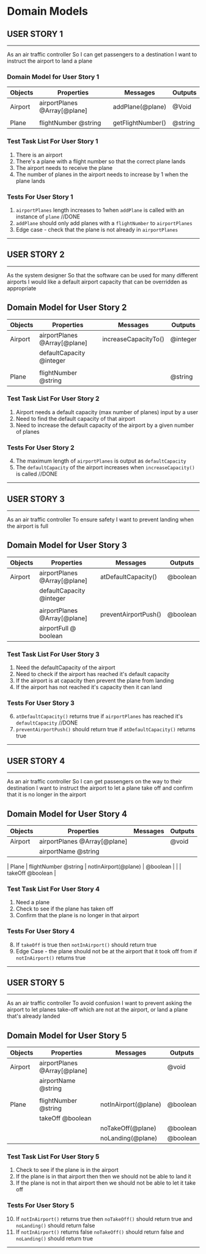 # Domain Models

## USER STORY 1
---------------
As an air traffic controller
So I can get passengers to a destination
I want to instruct the airport to land a plane

### Domain Model for User Story 1
| Objects    | Properties                   | Messages             | Outputs    |
| -------    | -------------------------    | -----------------    | -------    |
| Airport    | airportPlanes @Array[@plane] | addPlane(@plane)     | @Void      |
|            |                              |                      |            |
| Plane      | flightNumber @string         | getFlightNumber()    | @string    | 

### Test Task List For User Story 1
1. There is an airport
2. There's a plane with a flight number so that the correct plane lands
3. The airport needs to receive the plane
4. The number of planes in the airport needs to increase by 1 when the plane lands

### Tests For User Story 1
1. `airportPlanes` length increases to 1when `addPlane` is called with an instance of `plane` //DONE
2. `addPlane` should only add planes with a `flightNumber` to `airportPlanes`
3. Edge case - check that the plane is not already in `airportPlanes`

---------------


## USER STORY 2
---------------
As the system designer
So that the software can be used for many different airports
I would like a default airport capacity that can be overridden as appropriate

## Domain Model for User Story 2
| Objects     | Properties                   | Messages                 | Outputs    |
| -------     | -------------------------    | -----------------        | -------    |
| Airport     | airportPlanes @Array[@plane] | increaseCapacityTo()     | @integer   |
|             | defaultCapacity @integer     |                          |            |
|             |                              |                          |            |
| Plane       | flightNumber @string         |                          | @string    | 

### Test Task List For User Story 2
1. Airport needs a default capacity (max number of planes) input by a user
2. Need to find the default capacity of that airport
3. Need to increase the default capacity of the airport by a given number of planes

### Tests For User Story 2
4. The maximum length of `airportPlanes` is output as `defaultCapacity`
5. The `defaultCapacity` of the airport increases when `increaseCapacity()` is called //DONE
---------------


## USER STORY 3
---------------
As an air traffic controller
To ensure safety
I want to prevent landing when the airport is full

## Domain Model for User Story 3
| Objects     | Properties                   | Messages                 | Outputs    |
| -------     | -------------------------    | -----------------        | -------    |
| Airport     | airportPlanes @Array[@plane] | atDefaultCapacity()      | @boolean   |
|             | defaultCapacity @integer     |                          |            |
|             |                              |                          |            |
|             | airportPlanes @Array[@plane] | preventAirportPush()     | @boolean   | 
|             | airportFull @ boolean        |                          |            |

### Test Task List For User Story 3
1. Need the defaultCapacity of the airport
2. Need to check if the airport has reached it's default capacity
3. If the airport is at capacity then prevent the plane from landing
4. If the airport has not reached it's capacity then it can land

### Tests For User Story 3
6. `atDefaultCapacity()` returns true if `airportPlanes` has reached it's `defaultCapacity` //DONE
7. `preventAirportPush()` should return true if `atDefaultCapacity()` returns true
---------------


## USER STORY 4
---------------
As an air traffic controller
So I can get passengers on the way to their destination
I want to instruct the airport to let a plane take off and confirm that it is no longer in the airport

## Domain Model for User Story 4
| Objects     | Properties                   | Messages                 | Outputs    |
| -------     | -------------------------    | -----------------        | -------    |
| Airport     | airportPlanes @Array[@plane] |                          | @void      |
|             | airportName @string          |                          |            |

| Plane       | flightNumber @string         |  notInAirport(@plane)    | @boolean   | 
|             | takeOff @boolean             |

### Test Task List For User Story 4
1. Need a plane
2. Check to see if the plane has taken off
3. Confirm that the plane is no longer in that airport

### Tests For User Story 4
8. If `takeOff` is true then `notInAirport()` should return true
9. Edge Case - the plane should not be at the airport that it took off from if `notInAirport()` returns true
---------------  


## USER STORY 5
---------------
As an air traffic controller
To avoid confusion
I want to prevent asking the airport to let planes take-off which are not at the airport, or land a plane that's already landed

## Domain Model for User Story 5
| Objects     | Properties                   | Messages                 | Outputs    |
| -------     | -------------------------    | -----------------        | -------    |
| Airport     | airportPlanes @Array[@plane] |                          | @void      |
|             | airportName @string          |                          |            |
|             |                              |                          |            |
| Plane       | flightNumber @string         |   notInAirport(@plane)   | @boolean   |
|             | takeOff @boolean             |                          |            | 
|             |                              |   noTakeOff(@plane)      | @boolean   |
|             |                              |   noLanding(@plane)      | @boolean   |

### Test Task List For User Story 5
1. Check to see if the plane is in the airport
2. If the plane is in that airport then then we should not be able to land it
3. If the plane is not in that airport then we should not be able to let it take off
   
### Tests For User Story 5
10. If `notInAirport()` returns true then `noTakeOff()` should return true and `noLanding()` should return false
11. If `notInAirport()` returns false `noTakeOff()` should return false and `noLanding()` should return true

-----------------
